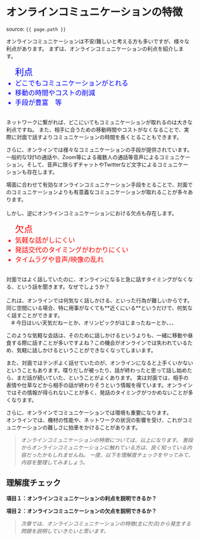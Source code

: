 # オンラインコミュニケーションの特徴
source: `{{ page.path }}`

オンラインコミュニケーションは不安/難しいと考える方も多いですが、様々な利点があります。
まずは、オンラインコミュニケーションの利点を紹介します。
<font color="Blue">
<ul><font size="5">利点</font><font size="4">
<li>どこでもコミュニケーションがとれる</li>
<li>移動の時間やコストの削減</li>
<li>手段が豊富　等</li>
</font></font></ul><br>
ネットワークに繋がれば、どこにいてもコミュニケーションが取れるのは大きな利点ですね。
また、相手に合うための移動時間やコストがなくなることで、実際に対面で話すよりコミュニケーションの時間を長くとることもできます。

さらに、オンラインでは様々なコミュニケーションの手段が提供されています。
一般的な1対1の通話や、Zoom等による複数人の通話等音声によるコミュニケーション。そして、音声に限らずチャットやTwitterなど文字によるコミュニケーションも存在します。

場面に合わせて有効なオンラインコミュニケーション手段をとることで、対面でのコミュニケーションよりも有意義なコミュニケーションが取れることが多々あります。
<br><br>
しかし、逆にオンラインコミュニケーションにおける欠点も存在します。
<font color="red">
<ul><font size="5">欠点</font><font size="4">
<li>気軽な話がしにくい</li>
<li>発話交代のタイミングがわかりにくい</li>
<li>タイムラグや音声/映像の乱れ</li>
</font></font></ul><br>
対面ではよく話していたのに、オンラインになると急に話すタイミングがなくなる、という話を聞きます。なぜでしょうか？<br><br>
これは、オンラインでは何気なく話しかける、といった行為が難しいからです。同じ空間にいる場合、特に用事がなくても**近くにいる**というだけで、何気なく話すことができます。<br>
&emsp;# 今日はいい天気だねーとか、オリンピックがはじまったねーとか、、、

このような気軽な会話は、そのために話しかけるというよりも、一緒に移動や昼食する際に話すことが多いですよね？この機会がオンラインでは失われているため、気軽に話しかけるということができなくなってしまいます。

また、対面ではテンポよく話せていたのが、オンラインになると上手くいかないということもあります。喋りだしが被ったり、話が終わったと思って話し始めたら、まだ話が続いていた、ということがよくあります。
実は対面では、相手の表情や仕草などから相手の話が終わりそうという情報を得ています。オンラインではその情報が得られないことが多く、発話のタイミングがつかめないことが多くなります。

さらに、オンラインでコミュニケーションでは環境も重要になります。<br>
オンラインでは、機材の性能や、ネットワークの状況の影響を受け、これがコミュニケーションの難しさに拍車をかけることがあります。

>*オンラインコミュニケーションの特徴については、以上になります。*
>*普段からオンラインコミュニケーションに触れている方は、良く知っている内容だったかもしれませんね。*
>*一度、以下を理解度チェックをやってみて、内容を整理してみましょう。*

## 理解度チェック

**項目１：オンラインコミュニケーションの利点を説明できるか？**

**項目２：オンラインコミュニケーションの欠点を説明できるか？**

>*次章では、オンラインコミュニケーションの特徴(主に欠点)から発生する問題を説明していきたいと思います。*